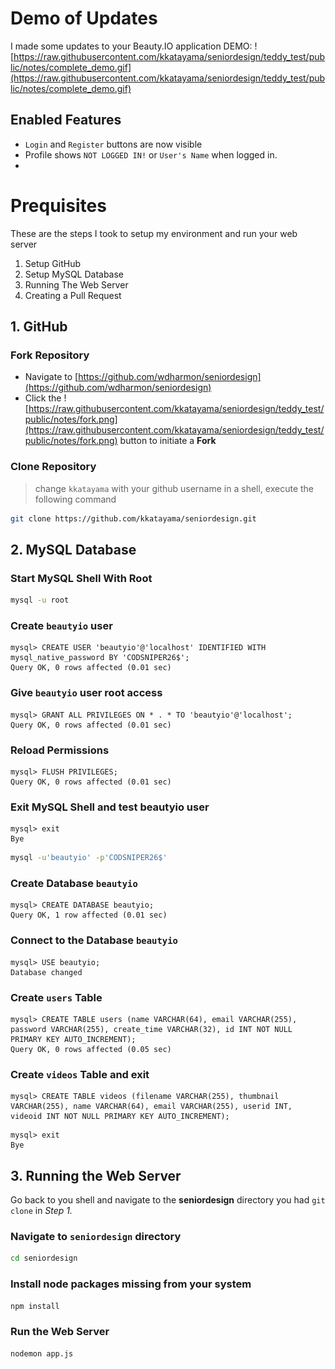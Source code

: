 # Demo of Updates
I made some updates to your Beauty.IO application
DEMO:
![https://raw.githubusercontent.com/kkatayama/seniordesign/teddy_test/public/notes/complete_demo.gif](https://raw.githubusercontent.com/kkatayama/seniordesign/teddy_test/public/notes/complete_demo.gif)
## Enabled Features
* `Login` and `Register` buttons are now visible
* Profile shows `NOT LOGGED IN!` or `User's Name` when logged in.
* 

# Prequisites
These are the steps I took to setup my environment and run your web server
1) Setup GitHub
2) Setup MySQL Database
3) Running The Web Server
4) Creating a Pull Request

## 1. GitHub
### Fork Repository
* Navigate to [https://github.com/wdharmon/seniordesign](https://github.com/wdharmon/seniordesign)
* Click the ![https://raw.githubusercontent.com/kkatayama/seniordesign/teddy_test/public/notes/fork.png](https://raw.githubusercontent.com/kkatayama/seniordesign/teddy_test/public/notes/fork.png) button to initiate a **Fork**

### Clone Repository
> change `kkatayama` with your github username
> in a shell, execute the following command
```bash
git clone https://github.com/kkatayama/seniordesign.git
```

## 2. MySQL Database
### Start MySQL Shell With Root

```bash
mysql -u root
```

### Create `beautyio` user

```mysql
mysql> CREATE USER 'beautyio'@'localhost' IDENTIFIED WITH mysql_native_password BY 'CODSNIPER26$';
Query OK, 0 rows affected (0.01 sec)
```

### Give `beautyio` user root access

```mysql
mysql> GRANT ALL PRIVILEGES ON * . * TO 'beautyio'@'localhost';
Query OK, 0 rows affected (0.01 sec)
```

### Reload Permissions

```mysql
mysql> FLUSH PRIVILEGES;
Query OK, 0 rows affected (0.01 sec)
```

### Exit MySQL Shell and test **beautyio** user

```mysql
mysql> exit
Bye
```
```bash
mysql -u'beautyio' -p'CODSNIPER26$'
```

### Create Database `beautyio`
```mysql
mysql> CREATE DATABASE beautyio;
Query OK, 1 row affected (0.01 sec)
```

### Connect to the Database `beautyio`
```mysql
mysql> USE beautyio;
Database changed
```

### Create `users` Table
```mysql
mysql> CREATE TABLE users (name VARCHAR(64), email VARCHAR(255), password VARCHAR(255), create_time VARCHAR(32), id INT NOT NULL PRIMARY KEY AUTO_INCREMENT);
Query OK, 0 rows affected (0.05 sec)
```

### Create `videos` Table and exit
```mysql
mysql> CREATE TABLE videos (filename VARCHAR(255), thumbnail VARCHAR(255), name VARCHAR(64), email VARCHAR(255), userid INT, videoid INT NOT NULL PRIMARY KEY AUTO_INCREMENT);
```

```mysql
mysql> exit
Bye
```

## 3. Running the Web Server
Go back to you shell and navigate to the **seniordesign** directory you had `git clone` in *Step 1.*
### Navigate to `seniordesign` directory
```bash
cd seniordesign
```

### Install node packages missing from your system
```bash
npm install
```

### Run the Web Server
```bash
nodemon app.js
```

